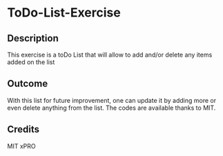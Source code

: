 # ToDo-List-Exercise

<h2>Description</h2>
<p>This exercise is a toDo List that will allow to add and/or delete any items added on the list</p>
<h2>Outcome</h2>
<p>With this list for future improvement, one can update it by adding more or even delete anything from the list. The codes are available thanks to MIT.</p>
<h2>Credits</h2>
<p>MIT xPRO</p>

